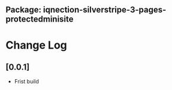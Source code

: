 ## Package: iqnection-silverstripe-3-pages-protectedminisite
# Change Log


## [0.0.1]
- Frist build